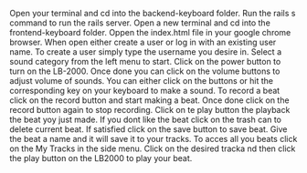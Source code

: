 Open your terminal and cd into the backend-keyboard folder. Run the rails s command to run the rails server.
Open a new terminal and cd into the frontend-keyboard folder. Oppen the index.html file in your google chrome browser.
When open either create a user or log in with an existing user name. To create a user simply type the username you desire in.
Select a sound category from the left menu to start.
Click on the power button to turn on the LB-2000.
Once done you can click on the volume buttons to adjust volume of sounds. 
You can either click on the buttons or hit the corresponding key on your keyboard to make a sound.
To record a beat click on the record button and start making a beat.
Once done click on the record button again to stop recording.
Click on te play button the playback the beat yoy just made.
If you dont like the beat click on the trash can to delete current beat.
If satisfied click on the save button to save beat.
Give the beat a name and it will save it to your tracks.
To acces all you beats click on the My Tracks in the side menu.
Click on the desired tracka nd then click the play button on the LB2000 to play your beat.
